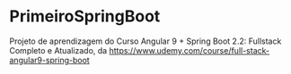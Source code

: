 # PrimeiroSpringBoot
Projeto de aprendizagem do Curso Angular 9 + Spring Boot 2.2: Fullstack Completo e Atualizado, da https://www.udemy.com/course/full-stack-angular9-spring-boot
